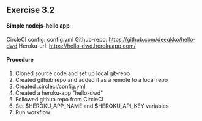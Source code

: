 ## Exercise 3.2

#### Simple nodejs-hello app

CircleCI config: config.yml
Github-repo: https://github.com/deeqkko/hello-dwd
Heroku-url: https://hello-dwd.herokuapp.com/

#### Procedure
1. Cloned source code and set up local git-repo
2. Created github repo and added it as a remote to a local repo
3. Created .circleci/config.yml
4. Created a heroku-app "hello-dwd"
5. Followed github repo from CircleCI
6. Set $HEROKU_APP_NAME and $HEROKU_API_KEY variables
7. Run workflow